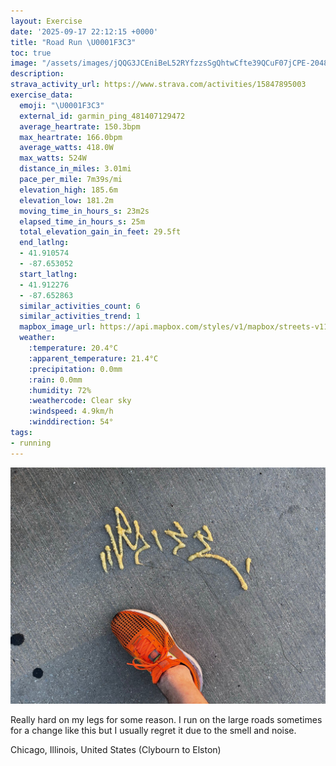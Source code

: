 ```yaml
---
layout: Exercise
date: '2025-09-17 22:12:15 +0000'
title: "Road Run \U0001F3C3"
toc: true
image: "/assets/images/jQQG3JCEniBeL52RYfzzsSgQhtwCfte39QCuF07jCPE-2048x1536.jpg.jpeg"
description:
strava_activity_url: https://www.strava.com/activities/15847895003
exercise_data:
  emoji: "\U0001F3C3"
  external_id: garmin_ping_481407129472
  average_heartrate: 150.3bpm
  max_heartrate: 166.0bpm
  average_watts: 418.0W
  max_watts: 524W
  distance_in_miles: 3.01mi
  pace_per_mile: 7m39s/mi
  elevation_high: 185.6m
  elevation_low: 181.2m
  moving_time_in_hours_s: 23m2s
  elapsed_time_in_hours_s: 25m
  total_elevation_gain_in_feet: 29.5ft
  end_latlng:
  - 41.910574
  - -87.653052
  start_latlng:
  - 41.912276
  - -87.652863
  similar_activities_count: 6
  similar_activities_trend: 1
  mapbox_image_url: https://api.mapbox.com/styles/v1/mapbox/streets-v11/static/path-5+787af2-1.0(oky~Fv~~uOQNYb%40SNo%40~%40MP%40HIVKRQNKZs%40dAYj%40g%40v%40g%40n%40g%40Va%40%5EMx%40IJY%60%40Sd%40k%40l%40IZW%60%40%3FhAFz%40BD%3F%5CBd%40%3Fj%40CZDf%40AxA%40vCDrC%3FvAEh%40%40zBBb%40Ed%40Fn%40Ap%40XpBZxAJbAX%60BJ%60ALd%40%40%3F%60%40%5BXYx%40i%40bBqAz%40a%40bAq%40VYd%40UbCeB%60A_%40%60Aw%40%5CMPQl%40a%40%5C_%40XUXIl%40a%40%7CAmA%60Am%40d%40_%40%60%40SFKROjCoA%5CKd%40Y~%40_%40%60BaAbEuBbAo%40TIb%40Wt%40UbAI%60AS%5CC%60AQrAMf%40%3FNCT%3Fh%40KPGd%40Wf%40_%40xBiCFc%40BoACyBC_%40%3F%7DDGiB%40g%40G%7DC%40aBE_HBuFGaBE_%40Ag%40JiB%40eBG_FEQGCK%3FuCHy%40KQDY%40m%40E_%40F%5BAk%40Bs%40%3FQEKBI%3FiAGSGa%40Bi%40KU%3FOb%40EdAKlAAb%40Hz%40CjADj%40~%40pBDLAFQXiA%7C%40g%40d%40%7BA%60A%7D%40z%40oCvB),pin-s-s+e5b22e(-87.65436,41.91432),pin-s-f+89ae00(-87.65267999999999,41.909209999999966)/auto/800x800?access_token=pk.eyJ1Ijoiam9zaGJlY2ttYW4iLCJhIjoiY205eWR2aDd1MWZ6djJrbXc4a3M0bWZleiJ9.XiG9OWkNcZk2QzjJbxLB4A
  weather:
    :temperature: 20.4°C
    :apparent_temperature: 21.4°C
    :precipitation: 0.0mm
    :rain: 0.0mm
    :humidity: 72%
    :weathercode: Clear sky
    :windspeed: 4.9km/h
    :winddirection: 54°
tags:
- running
---
```


![Road Run](/assets/images/jQQG3JCEniBeL52RYfzzsSgQhtwCfte39QCuF07jCPE-2048x1536.jpg.jpeg)

Really hard on my legs for some reason. I run on the large roads sometimes for a change like this but I usually regret it due to the smell and noise.

Chicago, Illinois, United States (Clybourn to Elston)
